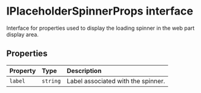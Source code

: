 # IPlaceholderSpinnerProps interface







Interface for properties used to display the loading spinner in the web part display area.




## Properties

| Property	   | Type	| Description|
|:-------------|:-------|:-----------|
|`label`      | `string` | Label associated with the spinner. |






